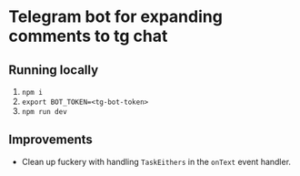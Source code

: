 # Telegram bot for expanding comments to tg chat

## Running locally

1. `npm i`
2. `export BOT_TOKEN=<tg-bot-token>`
3. `npm run dev`

## Improvements

- Clean up fuckery with handling `TaskEithers` in the `onText` event handler.
